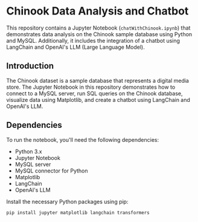 # Chinook Data Analysis and Chatbot

This repository contains a Jupyter Notebook (`chatWithChinook.ipynb`) that demonstrates data analysis on the Chinook sample database using Python and MySQL. Additionally, it includes the integration of a chatbot using LangChain and OpenAI's LLM (Large Language Model).

## Introduction

The Chinook dataset is a sample database that represents a digital media store. The Jupyter Notebook in this repository demonstrates how to connect to a MySQL server, run SQL queries on the Chinook database, visualize data using Matplotlib, and create a chatbot using LangChain and OpenAI's LLM.

## Dependencies

To run the notebook, you'll need the following dependencies:

- Python 3.x
- Jupyter Notebook
- MySQL server
- MySQL connector for Python
- Matplotlib
- LangChain
- OpenAI's LLM

Install the necessary Python packages using pip:

```bash
pip install jupyter matplotlib langchain transformers
